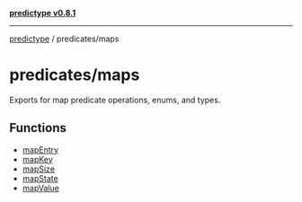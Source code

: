 [**predictype v0.8.1**](../../README.md)

***

[predictype](../../modules.md) / predicates/maps

# predicates/maps

Exports for map predicate operations, enums, and types.

## Functions

- [mapEntry](functions/mapEntry.md)
- [mapKey](functions/mapKey.md)
- [mapSize](functions/mapSize.md)
- [mapState](functions/mapState.md)
- [mapValue](functions/mapValue.md)
